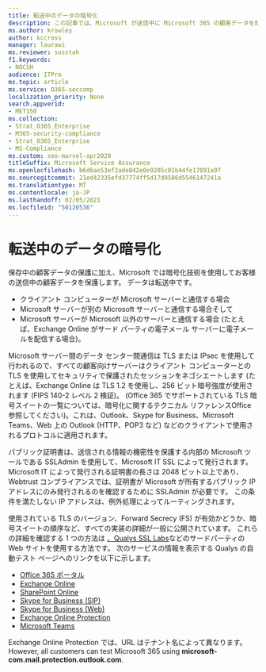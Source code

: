 ```yaml
---
title: 転送中のデータの暗号化
description: この記事では、Microsoft が送信中に Microsoft 365 の顧客データを暗号化する方法の簡単な説明を見つける必要があります。
ms.author: krowley
author: kccross
manager: laurawi
ms.reviewer: sosstah
f1.keywords:
- NOCSH
audience: ITPro
ms.topic: article
ms.service: O365-seccomp
localization_priority: None
search.appverid:
- MET150
ms.collection:
- Strat_O365_Enterprise
- M365-security-compliance
- Strat_O365_Enterprise
- MS-Compliance
ms.custom: seo-marvel-apr2020
titleSuffix: Microsoft Service Assurance
ms.openlocfilehash: b6d6ae53ef2ade842e0e9205c01b44fe17891a97
ms.sourcegitcommit: 21ed42335efd37774ff5d17d9586d5546147241a
ms.translationtype: MT
ms.contentlocale: ja-JP
ms.lasthandoff: 02/05/2021
ms.locfileid: "50120536"
---
```

# <a name="encryption-for-data-in-transit"></a>転送中のデータの暗号化

保存中の顧客データの保護に加え、Microsoft では暗号化技術を使用してお客様の送信中の顧客データを保護します。 データは転送中です。

- クライアント コンピューターが Microsoft サーバーと通信する場合
- Microsoft サーバーが別の Microsoft サーバーと通信する場合そして
- Microsoft サーバーが Microsoft 以外のサーバーと通信する場合 (たとえば、Exchange Online がサード パーティの電子メール サーバーに電子メールを配信する場合)。

Microsoft サーバー間のデータ センター間通信は TLS または IPsec を使用して行われるので、すべての顧客向けサーバーはクライアント コンピューターとの TLS を使用してセキュリティで保護されたセッションをネゴシエートします (たとえば、Exchange Online は TLS 1.2 を使用し、256 ビット暗号強度が使用されます (FIPS 140-2 レベル 2 検証)。 (Office [](/microsoft-365/compliance/technical-reference-details-about-encryption) 365 でサポートされている TLS 暗号スイートの一覧については、暗号化に関するテクニカル リファレンスOffice参照してください)。これは、Outlook、Skype for Business、Microsoft Teams、Web 上の Outlook (HTTP、POP3 など) などのクライアントで使用されるプロトコルに適用されます。

パブリック証明書は、送信される情報の機密性を保護する内部の Microsoft ツールである SSLAdmin を使用して、Microsoft IT SSL によって発行されます。 Microsoft IT によって発行される証明書の長さは 2048 ビット以上であり、Webtrust コンプライアンスでは、証明書が Microsoft が所有するパブリック IP アドレスにのみ発行されるのを確認するために SSLAdmin が必要です。 この条件を満たしない IP アドレスは、例外処理によってルーティングされます。

使用されている TLS のバージョン、Forward Secrecy (FS) が有効かどうか、暗号スイートの順序など、すべての実装の詳細が一般に公開されています。 これらの詳細を確認する 1 つの方法は [、Qualys SSL Labs](https://www.ssllabs.com)などのサードパーティの Web サイトを使用する方法です。 次のサービスの情報を表示する Qualys の自動テスト ページへのリンクを以下に示します。

- [Office 365 ポータル](https://www.ssllabs.com/ssltest/analyze.html?d=portal.office.com&hideResults=on)
- [Exchange Online](https://www.ssllabs.com/ssltest/analyze.html?d=outlook.office365.com&hideResults=on)
- [SharePoint Online](https://www.ssllabs.com/ssltest/analyze.html?d=microsoft-my.sharepoint.com&hideResults=on)
- [Skype for Business (SIP)](https://www.ssllabs.com/ssltest/analyze.html?d=sipdir.online.lync.com)
- [Skype for Business (Web)](https://www.ssllabs.com/ssltest/analyze.html?d=webdir.online.lync.com&hideResults=on)
- [Exchange Online Protection](https://ssl-tools.net/mailservers/microsoft-com.mail.protection.outlook.com)
- [Microsoft Teams](https://www.ssllabs.com/ssltest/analyze.html?d=teams.microsoft.com&latest)

Exchange Online Protection では、URL はテナント名によって異なります。However, all customers can test Microsoft 365 using **microsoft-com.mail.protection.outlook.com**.
